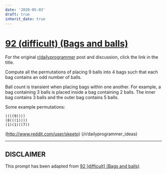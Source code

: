 ```yaml
---
date: '2020-05-03'
draft: true
inherit_date: true
---
```


# [92 (difficult) (Bags and balls)](https://www.reddit.com/r/dailyprogrammer/comments/ywm28/8272012_challenge_92_difficult_bags_and_balls/)

For the original [r/dailyprogrammer](https://www.reddit.com/r/dailyprogrammer/) post and discussion, click the link in the title.

Compute all the permutations of placing 9 balls into 4 bags such that each bag contains an odd number of balls.

Ball count is transient when placing bags within one another. For example, a bag containing 3 balls is placed inside a bag containing 2 balls. The inner bag contains 3 balls and the outer bag contains 5 balls.

Some example permutations:


```
((((9))))
(8(((1))))
(1)(1)((7))
```
(http://www.reddit.com/user/skeeto)
(/r/dailyprogrammer_ideas)

----
## **DISCLAIMER**
This prompt has been adapted from [92 [difficult] (Bags and balls)](https://www.reddit.com/r/dailyprogrammer/comments/ywm28/8272012_challenge_92_difficult_bags_and_balls/
)
